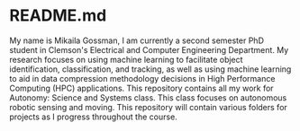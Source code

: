 # README.md
My name is Mikaila Gossman, I am currently a second semester PhD student in Clemson's Electrical and Computer Engineering Department. My research focuses on using machine learning to facilitate object identification, classification, and tracking, as well as using machine learning to aid in data compression methodology decisions in High Performance Computing (HPC) applications. This repository contains all my work for Autonomy: Science and Systems class. This class focuses on autonomous robotic sensing and moving. This repository will contain various folders for projects as I progress throughout the course.
